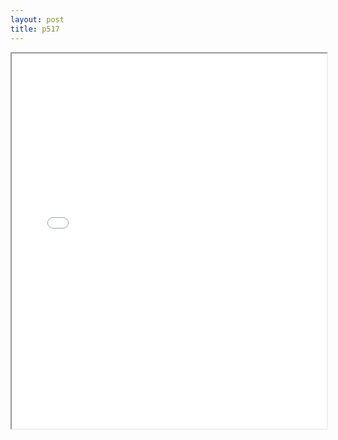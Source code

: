 ```yaml
---
layout: post
title: p517
---
```


<div class="pdf-container">
<iframe src="/ea/assets/pdfs/misc/p517.pdf" height="600" width="100%" allowFullScreen="true"></iframe>
</div>


